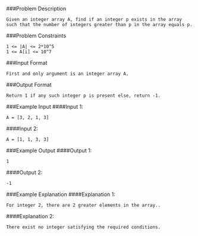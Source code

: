 ###Problem Description
```
Given an integer array A, find if an integer p exists in the array such that the number of integers greater than p in the array equals p.
```



###Problem Constraints
```
1 <= |A| <= 2*10^5
1 <= A[i] <= 10^7
```

###Input Format
```
First and only argument is an integer array A.
```



###Output Format
```
Return 1 if any such integer p is present else, return -1.
```



###Example Input
####Input 1:

```
A = [3, 2, 1, 3]
```
####Input 2:

```
A = [1, 1, 3, 3]
```


###Example Output
####Output 1:

```
1
```
####Output 2:

```
-1
```


###Example Explanation
####Explanation 1:

```
For integer 2, there are 2 greater elements in the array..
```
####Explanation 2:

```
There exist no integer satisfying the required conditions.
```
